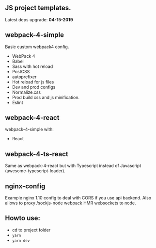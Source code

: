 JS project templates.
------
Latest deps upgrade: **04-15-2019**

webpack-4-simple
------
Basic custom webpack4 config.

+ WebPack 4
+ Babel
+ Sass with hot reload
+ PostCSS
+ autoprefixer
+ Hot reload for js files
+ Dev and prod configs
+ Normalize.css
+ Prod build css and js minification.
+ Eslint

webpack-4-react
------
webpack-4-simple with:
+ React

webpack-4-ts-react
------
Same as webpack-4-react but with Typescript instead of Javascript (awesome-typescript-loader).

nginx-config
------
Example nginx 1.10 config to deal with CORS if you use api backend.
Also allows to proxy /sockjs-node webpack HMR websockets to node.

Howto use:
------

+ cd to project folder
+ ``yarn``
+ ``yarn dev``